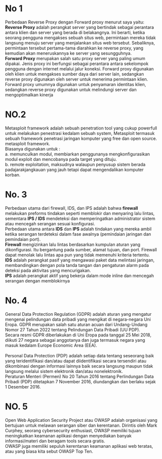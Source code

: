 # No 1 
Perbedaan Reverse Proxy dengan Forward proxy menurut saya yaitu: <br>
**Reverse Proxy** adalah perangkat server yang bertindak sebagai perantara antara klien dan server yang berada di belakangnya. Ini berarti, ketika seorang pengguna mengakses sebuah situs web, permintaan mereka tidak langsung menuju server yang menjalankan situs web tersebut.
Sebaliknya, permintaan tersebut pertama-tama diarahkan ke reverse proxy, yang kemudian akan meneruskannya ke server yang sesungguhnya.
<br>
**Forward Proxy** merupakan salah satu proxy server yang paling umum dipakai. Jenis proxy ini berfungsi sebagai perantara antara sekelompok pengguna dengan internet melalui jalur koneksi.
Forward proxy digunakan oleh klien untuk mengakses sumber daya dari server lain, sedangkan reverse proxy digunakan oleh server untuk menerima permintaan klien.
Forward proxy umumnya digunakan untuk penyamaran identitas klien, sedangkan reverse proxy digunakan untuk melindungi server dan mengoptimalkan kinerja

# NO.2
Metasploit framework adalah sebuah penetration tool yang cukup powerfull untuk melakukan penestrasi kedalam sebuah system, Metasploit termasuk sebuah framework penetrasi jaringan komputer yang free dan open source. metasploit framework. <br>
Biasanya digunakan untuk :<br>
a. memunculkan modul, membiarkan penggunanya mengkonfigurasikan modul exploit dan mencobanya pada target yang dituju.<br>
 b. remote exploitation, maksudnya walaupun penyusup sistem berada padajarakjangkauan yang jauh tetapi dapat mengendalikan komputer korban.


# No. 3
Perbedaan utama dari firewall, IDS, dan IPS adalah bahwa **firewall** melakukan preforms tindakan seperti memblokir dan menyaring lalu lintas, sementara **IPS / IDS** mendeteksi dan memperingatkan administrator sistem atau mencegah serangan sesuai konfigurasi. <br>
Perbedaan utama antara **IDS** dan **IPS** adalah tindakan yang mereka ambil ketika serangan terdeteksi dalam fase awalnya (pemindaian jaringan dan pemindaian port). <br>
**Firewall** mengizinkan lalu lintas berdasarkan kumpulan aturan yang dikonfigurasi. Itu bergantung pada sumber, alamat tujuan, dan port. Firewall dapat menolak lalu lintas apa pun yang tidak memenuhi kriteria tertentu. <br>
**IDS** adalah perangkat pasif yang mengawasi paket data melintasi jaringan, membandingkan dengan pola tanda tangan dan pengaturan alarm pada deteksi pada aktivitas yang mencurigakan.<br>
**IPS** adalah perangkat aktif yang bekerja dalam mode inline dan mencegah serangan dengan memblokirnya


# No. 4
General Data Protection Regulation (GDPR) adalah aturan yang mengatur mengenai pelindungan data pribadi yang mengikat di negara-negara Uni Eropa. GDPR merupakan salah satu aturan acuan dari Undang-Undang Nomor 27 Tahun 2022 tentang Pelindungan Data Pribadi (UU PDP).<br>
Secara resmi GDPR diberlakukan di Uni Eropa pada tanggal 25 Mei 2018, diikuti 27 negara sebagai anggotanya dan juga termasuk negara yang masuk kedalam Europe Economic Area (EEA).
<br>
<br>
Personal Data Protection (PDP) adalah setiap data tentang seseorang baik yang teridentifikasi dan/atau dapat diidentifikasi secara tersendiri atau dikombinasi dengan informasi lainnya baik secara langsung maupun tidak langsung melalui sistem elektronik dan/atau nonelektronik.<br>
Peraturan Menteri (Permen) No 20 Tahun 2016 tentang Perlindungan Data Pribadi (PDP) ditetapkan 7 November 2016, diundangkan dan berlaku sejak 1 Desember 2016.


# NO. 5
Open Web Application Security Project atau OWASP adalah organisasi yang bertujuan untuk melawan serangan siber dan kerentanan. Dirintis oleh Mark Curphey, seorang cybersecurity enthusiast, OWASP memiliki tujuan meningkatkan keamanan aplikasi dengan menyediakan banyak informasi/materi dan beragam tools secara gratis.<br>
OWASP juga memiliki sepuluh kerentanan keamanan aplikasi web teratas, atau yang biasa kita sebut OWASP Top Ten. 
